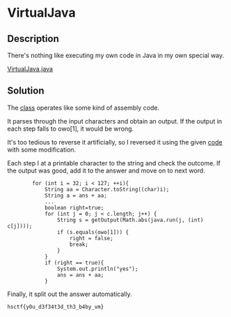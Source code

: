 # VirtualJava

## Description

There's nothing like executing my own code in Java in my own special way.

[VirtualJava.java](VirtualJava.java)

## Solution

The [class](VirtualJava.java) operates like some kind of assembly code.

It parses through the input characters and obtain an output. If the output in each step falls to owo[1], it would be wrong.

It's too tedious to reverse it artificially, so I reversed it using the given [code](VirtualJavaSolve.java) with some modification.
 
Each step I at a printable character to the string and check the outcome. If the output was good, add it to the answer and move on to next word.

```
        for (int i = 32; i < 127; ++i){
            String aa = Character.toString((char)i);
            String a = ans + aa;
            ...
            boolean right=true;
            for (int j = 0; j < c.length; j++) {
                String s = getOutput(Math.abs(java.run(j, (int) c[j])));
                if (s.equals(owo[1])) {
                    right = false;
                    break;
                }
            }
            if (right == true){
                System.out.println("yes");
                ans = ans + aa;
            }
```

Finally, it split out the answer automatically.

```
hsctf{y0u_d3f34t3d_th3_b4by_vm}
```
